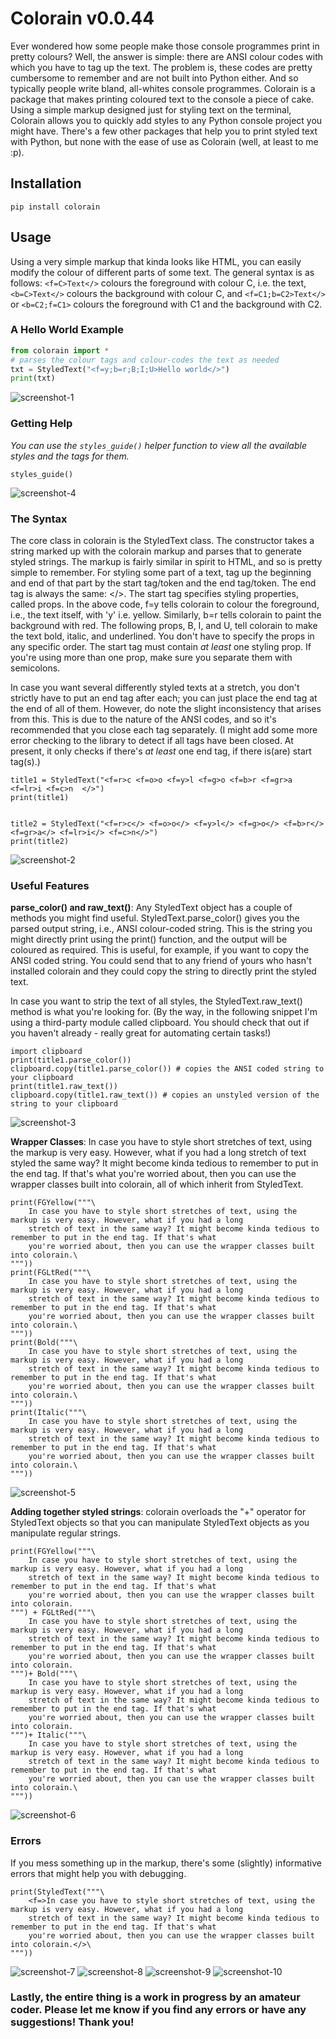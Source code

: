 # Colorain v0.0.44
Ever wondered how some people make those console programmes print in pretty colours? Well, the answer is simple: there are ANSI colour codes with which you have to tag up the text. The problem is, these codes are pretty cumbersome to remember and are not built into Python either. And so typically people write bland, all-whites console programmes. Colorain is a package that makes printing coloured text to the console a piece of cake. Using a simple markup designed just for styling text on the terminal, Colorain allows you to quickly add styles to any Python console project you might have. There's a few other packages that help you to print styled text with Python, but none with the ease of use as Colorain (well, at least to me :p).

## Installation
```
pip install colorain
```

## Usage
Using a very simple markup that kinda looks like HTML, you can easily modify the colour of different parts of some text. The general syntax is as follows: `<f=C>Text</>` colours the foreground with colour C, i.e. the text, `<b=C>Text</>` colours the background with colour C, and `<f=C1;b=C2>Text</>` or `<b=C2;f=C1>` colours the foreground with C1 and the background with C2.

### A Hello World Example
```python
from colorain import *
# parses the colour tags and colour-codes the text as needed
txt = StyledText("<f=y;b=r;B;I;U>Hello world</>") 
print(txt)
```
![screenshot-1](https://raw.githubusercontent.com/susmit31/colorain/master/assets/colorain-1.png)

### Getting Help
*You can use the `styles_guide()` helper function to view all the available styles and the tags for them.*
```
styles_guide()
```
![screenshot-4](https://raw.githubusercontent.com/susmit31/colorain/master/assets/colorain-4.png)

### The Syntax
The core class in colorain is the StyledText class. The constructor takes a string marked up with the colorain markup and parses that to generate styled strings. The markup is fairly similar in spirit to HTML, and so is pretty simple to remember. For styling some part of a text, tag up the beginning and end of that part by the start tag/token and the end tag/token. The end tag is always the same: </>. The start tag specifies styling properties, called props. In the above code, f=y tells colorain to colour the foreground, i.e., the text itself, with 'y' i.e. yellow. Similarly, b=r tells colorain to paint the background with red. The following props, B, I, and U, tell colorain to make the text bold, italic, and underlined. You don't have to specify the props in any specific order. The start tag must contain _at least_ one styling prop. If you're using more than one prop, make sure you separate them with semicolons.

In case you want several differently styled texts at a stretch, you don't strictly have to put an end tag after each; you can just place the end tag at the end of all of them. However, do note the slight inconsistency that arises from this. This is due to the nature of the ANSI codes, and so it's recommended that you close each tag separately. (I might add some more error checking to the library to detect if all tags have been closed. At present, it only checks if there's _at least_ one end tag, if there is(are) start tag(s).)
```
title1 = StyledText("<f=r>c <f=o>o <f=y>l <f=g>o <f=b>r <f=gr>a <f=lr>i <f=c>n  </>")
print(title1)


title2 = StyledText("<f=r>c</> <f=o>o</> <f=y>l</> <f=g>o</> <f=b>r</> <f=gr>a</> <f=lr>i</> <f=c>n</>")
print(title2)
```
![screenshot-2](https://raw.githubusercontent.com/susmit31/colorain/master/assets/colorain-2.png)

### Useful Features
**parse_color() and raw_text()**:
Any StyledText object has a couple of methods you might find useful. StyledText.parse_color() gives you the parsed output string, i.e., ANSI colour-coded string. This is the string you might directly print using the print() function, and the output will be coloured as required. This is useful, for example, if you want to copy the ANSI coded string. You could send that to any friend of yours who hasn't installed colorain and they could copy the string to directly print the styled text.

In case you want to strip the text of all styles, the StyledText.raw_text() method is what you're looking for. (By the way, in the following snippet I'm using a third-party module called clipboard. You should check that out if you haven't already - really great for automating certain tasks!)
```
import clipboard
print(title1.parse_color())
clipboard.copy(title1.parse_color()) # copies the ANSI coded string to your clipboard
print(title1.raw_text())
clipboard.copy(title1.raw_text()) # copies an unstyled version of the string to your clipboard
```
![screenshot-3](https://raw.githubusercontent.com/susmit31/colorain/master/assets/colorain-3.png)

**Wrapper Classes**:
In case you have to style short stretches of text, using the markup is very easy. However, what if you had a long stretch of text styled the same way? It might become kinda tedious to remember to put in the end tag. If that's what you're worried about, then you can use the wrapper classes built into colorain, all of which inherit from StyledText.
```
print(FGYellow("""\
    In case you have to style short stretches of text, using the markup is very easy. However, what if you had a long
    stretch of text in the same way? It might become kinda tedious to remember to put in the end tag. If that's what 
    you're worried about, then you can use the wrapper classes built into colorain.\
"""))
print(FGLtRed("""\
    In case you have to style short stretches of text, using the markup is very easy. However, what if you had a long
    stretch of text in the same way? It might become kinda tedious to remember to put in the end tag. If that's what 
    you're worried about, then you can use the wrapper classes built into colorain.\
"""))
print(Bold("""\
    In case you have to style short stretches of text, using the markup is very easy. However, what if you had a long
    stretch of text in the same way? It might become kinda tedious to remember to put in the end tag. If that's what 
    you're worried about, then you can use the wrapper classes built into colorain.\
"""))
print(Italic("""\
    In case you have to style short stretches of text, using the markup is very easy. However, what if you had a long
    stretch of text in the same way? It might become kinda tedious to remember to put in the end tag. If that's what 
    you're worried about, then you can use the wrapper classes built into colorain.\
"""))
```
![screenshot-5](https://raw.githubusercontent.com/susmit31/colorain/master/assets/colorain-5.png)

**Adding together styled strings**:
colorain overloads the "+" operator for StyledText objects so that you can manipulate StyledText objects as you manipulate regular strings. 
```
print(FGYellow("""\
    In case you have to style short stretches of text, using the markup is very easy. However, what if you had a long
    stretch of text in the same way? It might become kinda tedious to remember to put in the end tag. If that's what 
    you're worried about, then you can use the wrapper classes built into colorain.
""") + FGLtRed("""\
    In case you have to style short stretches of text, using the markup is very easy. However, what if you had a long
    stretch of text in the same way? It might become kinda tedious to remember to put in the end tag. If that's what 
    you're worried about, then you can use the wrapper classes built into colorain.
""")+ Bold("""\
    In case you have to style short stretches of text, using the markup is very easy. However, what if you had a long
    stretch of text in the same way? It might become kinda tedious to remember to put in the end tag. If that's what 
    you're worried about, then you can use the wrapper classes built into colorain.
""")+ Italic("""\
    In case you have to style short stretches of text, using the markup is very easy. However, what if you had a long
    stretch of text in the same way? It might become kinda tedious to remember to put in the end tag. If that's what 
    you're worried about, then you can use the wrapper classes built into colorain.\
"""))
```
![screenshot-6](https://raw.githubusercontent.com/susmit31/colorain/master/assets/colorain-6.png)


### Errors
If you mess something up in the markup, there's some (slightly) informative errors that might help you with debugging.
```
print(StyledText("""\
    <f=>In case you have to style short stretches of text, using the markup is very easy. However, what if you had a long
    stretch of text in the same way? It might become kinda tedious to remember to put in the end tag. If that's what 
    you're worried about, then you can use the wrapper classes built into colorain.</>\
"""))
```

![screenshot-7](https://raw.githubusercontent.com/susmit31/colorain/master/assets/colorain-7.png)
![screenshot-8](https://raw.githubusercontent.com/susmit31/colorain/master/assets/colorain-8.png)
![screenshot-9](https://raw.githubusercontent.com/susmit31/colorain/master/assets/colorain-9.png)
![screenshot-10](https://raw.githubusercontent.com/susmit31/colorain/master/assets/colorain-10.png)

### Lastly, the entire thing is a work in progress by an amateur coder. Please let me know if you find any errors or have any suggestions! Thank you!